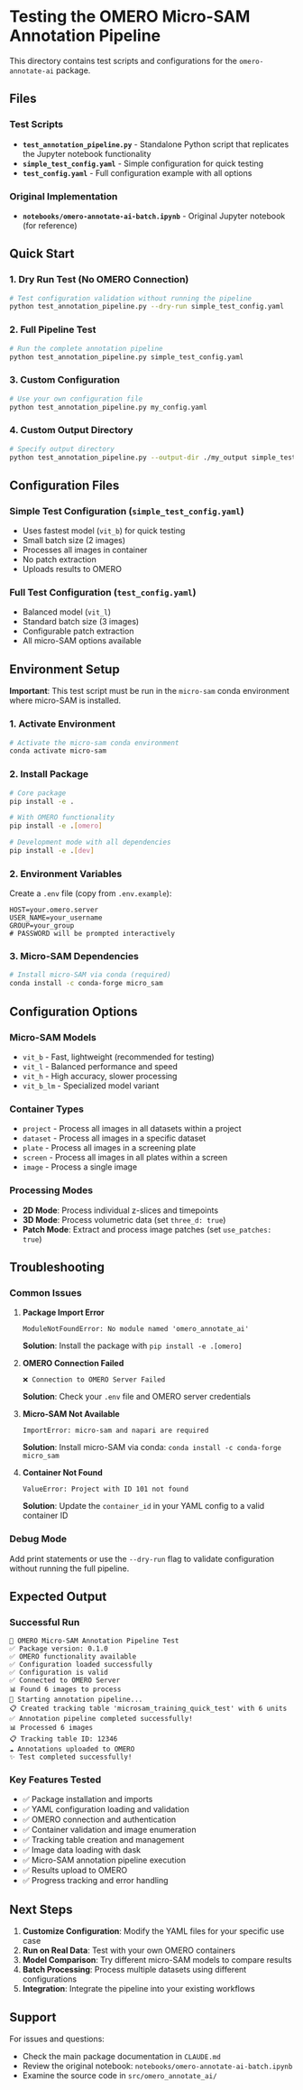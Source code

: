 # Testing the OMERO Micro-SAM Annotation Pipeline

This directory contains test scripts and configurations for the `omero-annotate-ai` package.

## Files

### Test Scripts
- **`test_annotation_pipeline.py`** - Standalone Python script that replicates the Jupyter notebook functionality
- **`simple_test_config.yaml`** - Simple configuration for quick testing  
- **`test_config.yaml`** - Full configuration example with all options

### Original Implementation
- **`notebooks/omero-annotate-ai-batch.ipynb`** - Original Jupyter notebook (for reference)

## Quick Start

### 1. Dry Run Test (No OMERO Connection)
```bash
# Test configuration validation without running the pipeline
python test_annotation_pipeline.py --dry-run simple_test_config.yaml
```

### 2. Full Pipeline Test
```bash
# Run the complete annotation pipeline  
python test_annotation_pipeline.py simple_test_config.yaml
```

### 3. Custom Configuration
```bash
# Use your own configuration file
python test_annotation_pipeline.py my_config.yaml
```

### 4. Custom Output Directory
```bash
# Specify output directory
python test_annotation_pipeline.py --output-dir ./my_output simple_test_config.yaml
```

## Configuration Files

### Simple Test Configuration (`simple_test_config.yaml`)
- Uses fastest model (`vit_b`) for quick testing
- Small batch size (2 images)
- Processes all images in container
- No patch extraction
- Uploads results to OMERO

### Full Test Configuration (`test_config.yaml`)
- Balanced model (`vit_l`)
- Standard batch size (3 images)
- Configurable patch extraction
- All micro-SAM options available

## Environment Setup

**Important**: This test script must be run in the `micro-sam` conda environment where micro-SAM is installed.

### 1. Activate Environment
```bash
# Activate the micro-sam conda environment
conda activate micro-sam
```

### 2. Install Package
```bash
# Core package
pip install -e .

# With OMERO functionality
pip install -e .[omero]

# Development mode with all dependencies
pip install -e .[dev]
```

### 2. Environment Variables
Create a `.env` file (copy from `.env.example`):
```
HOST=your.omero.server
USER_NAME=your_username
GROUP=your_group
# PASSWORD will be prompted interactively
```

### 3. Micro-SAM Dependencies
```bash
# Install micro-SAM via conda (required)
conda install -c conda-forge micro_sam
```

## Configuration Options

### Micro-SAM Models
- `vit_b` - Fast, lightweight (recommended for testing)
- `vit_l` - Balanced performance and speed
- `vit_h` - High accuracy, slower processing
- `vit_b_lm` - Specialized model variant

### Container Types
- `project` - Process all images in all datasets within a project
- `dataset` - Process all images in a specific dataset
- `plate` - Process all images in a screening plate
- `screen` - Process all images in all plates within a screen
- `image` - Process a single image

### Processing Modes
- **2D Mode**: Process individual z-slices and timepoints
- **3D Mode**: Process volumetric data (set `three_d: true`)
- **Patch Mode**: Extract and process image patches (set `use_patches: true`)

## Troubleshooting

### Common Issues

1. **Package Import Error**
   ```
   ModuleNotFoundError: No module named 'omero_annotate_ai'
   ```
   **Solution**: Install the package with `pip install -e .[omero]`

2. **OMERO Connection Failed**
   ```
   ❌ Connection to OMERO Server Failed
   ```
   **Solution**: Check your `.env` file and OMERO server credentials

3. **Micro-SAM Not Available**
   ```
   ImportError: micro-sam and napari are required
   ```
   **Solution**: Install micro-SAM via conda: `conda install -c conda-forge micro_sam`

4. **Container Not Found**
   ```
   ValueError: Project with ID 101 not found
   ```
   **Solution**: Update the `container_id` in your YAML config to a valid container ID

### Debug Mode
Add print statements or use the `--dry-run` flag to validate configuration without running the full pipeline.

## Expected Output

### Successful Run
```
🚀 OMERO Micro-SAM Annotation Pipeline Test
✅ Package version: 0.1.0
✅ OMERO functionality available
✅ Configuration loaded successfully
✅ Configuration is valid
✅ Connected to OMERO Server
📊 Found 6 images to process
🚀 Starting annotation pipeline...
📋 Created tracking table 'microsam_training_quick_test' with 6 units
✅ Annotation pipeline completed successfully!
📊 Processed 6 images
📋 Tracking table ID: 12346
☁️ Annotations uploaded to OMERO
✨ Test completed successfully!
```

### Key Features Tested
- ✅ Package installation and imports
- ✅ YAML configuration loading and validation
- ✅ OMERO connection and authentication
- ✅ Container validation and image enumeration
- ✅ Tracking table creation and management
- ✅ Image data loading with dask
- ✅ Micro-SAM annotation pipeline execution
- ✅ Results upload to OMERO
- ✅ Progress tracking and error handling

## Next Steps

1. **Customize Configuration**: Modify the YAML files for your specific use case
2. **Run on Real Data**: Test with your own OMERO containers
3. **Model Comparison**: Try different micro-SAM models to compare results
4. **Batch Processing**: Process multiple datasets using different configurations
5. **Integration**: Integrate the pipeline into your existing workflows

## Support

For issues and questions:
- Check the main package documentation in `CLAUDE.md`
- Review the original notebook: `notebooks/omero-annotate-ai-batch.ipynb`
- Examine the source code in `src/omero_annotate_ai/`